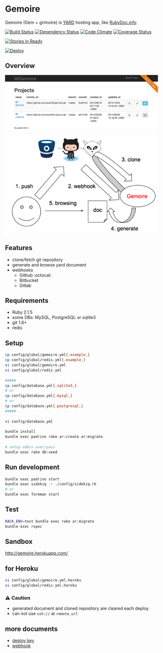 # Gemoire
Gemoire (Gem + grimoire) is [YARD](http://yardoc.org/) hosting app, like [RubyDoc.info](http://rubydoc.info/)

[![Build Status](https://travis-ci.org/sue445/gemoire.svg?branch=master)](https://travis-ci.org/sue445/gemoire)
[![Dependency Status](https://gemnasium.com/sue445/gemoire.svg)](https://gemnasium.com/sue445/gemoire)
[![Code Climate](https://codeclimate.com/github/sue445/gemoire/badges/gpa.svg)](https://codeclimate.com/github/sue445/gemoire)
[![Coverage Status](https://img.shields.io/coveralls/sue445/gemoire.svg)](https://coveralls.io/r/sue445/gemoire?branch=master)

[![Stories in Ready](https://badge.waffle.io/sue445/gemoire.svg?label=ready&title=Ready)](http://waffle.io/sue445/gemoire)

[![Deploy](https://www.herokucdn.com/deploy/button.png)](https://heroku.com/deploy)

## Overview
![screenshot](doc/img/screenshot.png)

![overview](doc/img/overview.png)

## Features
* clone/fetch git repository
* generate and browse yard document
* webhooks
  * Github :octocat:
  * Bitbucket
  * Gitlab

## Requirements
* Ruby 2.1.5
* some DBs: MySQL, PostgreSQL or sqlite3
* git 1.6+
* redis

## Setup
```bash
cp config/global/gemoire.yml{.example,}
cp config/global/redis.yml{.example,}
vi config/global/gemoire.yml
vi config/global/redis.yml

#####
cp config/database.yml{.sqlite3,}
# or
cp config/database.yml{.mysql,}
# or
cp config/database.yml{.postgresql,}
#####

vi config/database.yml

bundle install
bundle exec padrino rake ar:create ar:migrate

# setup admin user/pass
bundle exec rake db:seed
```

## Run development
```bash
bundle exec padrino start
bundle exec sidekiq -r ./config/sidekiq.rb
# or
bundle exec foreman start
```

## Test
```bash
RACK_ENV=test bundle exec rake ar:migrate
bundle exec rspec
```

## Sandbox
http://gemoire.herokuapp.com/

## for Heroku
```bash
vi config/global/gemoire.yml.heroku
vi config/global/redis.yml.heroku
```

### :warning: Caution
* generated document and cloned repository are cleared each deploy
* can not use `ssh://` at `remote_url`

## more documents
* [deploy key](doc/deploy_key.md)
* [webhook](doc/webhook.md)

